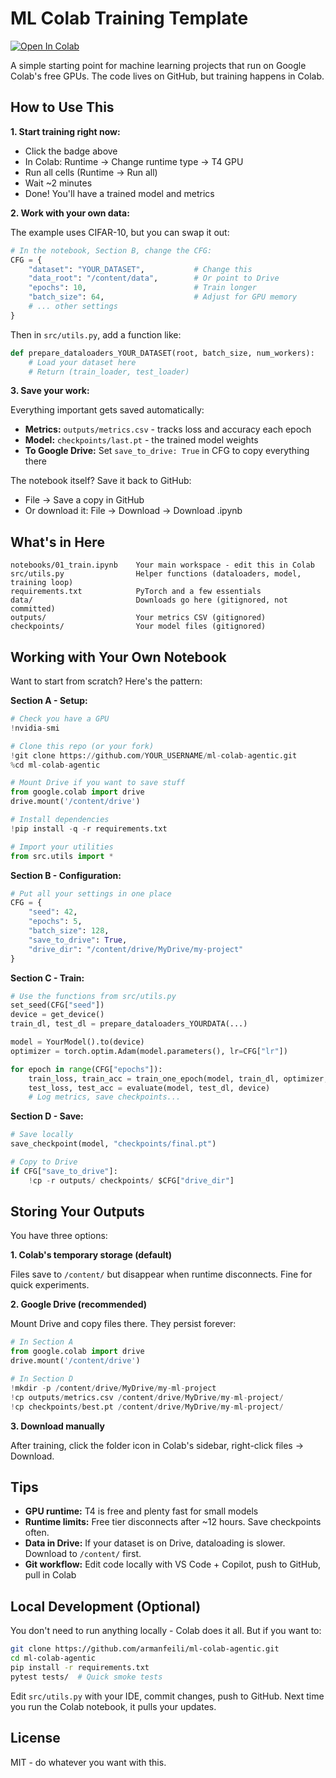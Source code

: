 # ML Colab Training Template

[![Open In Colab](https://colab.research.google.com/assets/colab-badge.svg)](https://colab.research.google.com/github/armanfeili/ml-colab-agentic/blob/main/notebooks/01_train.ipynb)

A simple starting point for machine learning projects that run on Google Colab's free GPUs. The code lives on GitHub, but training happens in Colab.

## How to Use This

**1. Start training right now:**

- Click the badge above
- In Colab: Runtime → Change runtime type → T4 GPU
- Run all cells (Runtime → Run all)
- Wait ~2 minutes
- Done! You'll have a trained model and metrics

**2. Work with your own data:**

The example uses CIFAR-10, but you can swap it out:

```python
# In the notebook, Section B, change the CFG:
CFG = {
    "dataset": "YOUR_DATASET",           # Change this
    "data_root": "/content/data",        # Or point to Drive
    "epochs": 10,                        # Train longer
    "batch_size": 64,                    # Adjust for GPU memory
    # ... other settings
}
```

Then in `src/utils.py`, add a function like:

```python
def prepare_dataloaders_YOUR_DATASET(root, batch_size, num_workers):
    # Load your dataset here
    # Return (train_loader, test_loader)
```

**3. Save your work:**

Everything important gets saved automatically:

- **Metrics:** `outputs/metrics.csv` - tracks loss and accuracy each epoch
- **Model:** `checkpoints/last.pt` - the trained model weights
- **To Google Drive:** Set `save_to_drive: True` in CFG to copy everything there

The notebook itself? Save it back to GitHub:

- File → Save a copy in GitHub
- Or download it: File → Download → Download .ipynb

## What's in Here

```
notebooks/01_train.ipynb    Your main workspace - edit this in Colab
src/utils.py                Helper functions (dataloaders, model, training loop)
requirements.txt            PyTorch and a few essentials
data/                       Downloads go here (gitignored, not committed)
outputs/                    Your metrics CSV (gitignored)
checkpoints/                Your model files (gitignored)
```

## Working with Your Own Notebook

Want to start from scratch? Here's the pattern:

**Section A - Setup:**

```python
# Check you have a GPU
!nvidia-smi

# Clone this repo (or your fork)
!git clone https://github.com/YOUR_USERNAME/ml-colab-agentic.git
%cd ml-colab-agentic

# Mount Drive if you want to save stuff
from google.colab import drive
drive.mount('/content/drive')

# Install dependencies
!pip install -q -r requirements.txt

# Import your utilities
from src.utils import *
```

**Section B - Configuration:**

```python
# Put all your settings in one place
CFG = {
    "seed": 42,
    "epochs": 5,
    "batch_size": 128,
    "save_to_drive": True,
    "drive_dir": "/content/drive/MyDrive/my-project"
}
```

**Section C - Train:**

```python
# Use the functions from src/utils.py
set_seed(CFG["seed"])
device = get_device()
train_dl, test_dl = prepare_dataloaders_YOURDATA(...)

model = YourModel().to(device)
optimizer = torch.optim.Adam(model.parameters(), lr=CFG["lr"])

for epoch in range(CFG["epochs"]):
    train_loss, train_acc = train_one_epoch(model, train_dl, optimizer, device)
    test_loss, test_acc = evaluate(model, test_dl, device)
    # Log metrics, save checkpoints...
```

**Section D - Save:**

```python
# Save locally
save_checkpoint(model, "checkpoints/final.pt")

# Copy to Drive
if CFG["save_to_drive"]:
    !cp -r outputs/ checkpoints/ $CFG["drive_dir"]
```

## Storing Your Outputs

You have three options:

**1. Colab's temporary storage (default)**

Files save to `/content/` but disappear when runtime disconnects. Fine for quick experiments.

**2. Google Drive (recommended)**

Mount Drive and copy files there. They persist forever:

```python
# In Section A
from google.colab import drive
drive.mount('/content/drive')

# In Section D
!mkdir -p /content/drive/MyDrive/my-ml-project
!cp outputs/metrics.csv /content/drive/MyDrive/my-ml-project/
!cp checkpoints/best.pt /content/drive/MyDrive/my-ml-project/
```

**3. Download manually**

After training, click the folder icon in Colab's sidebar, right-click files → Download.

## Tips

- **GPU runtime:** T4 is free and plenty fast for small models
- **Runtime limits:** Free tier disconnects after ~12 hours. Save checkpoints often.
- **Data in Drive:** If your dataset is on Drive, dataloading is slower. Download to `/content/` first.
- **Git workflow:** Edit code locally with VS Code + Copilot, push to GitHub, pull in Colab

## Local Development (Optional)

You don't need to run anything locally - Colab does it all. But if you want to:

```bash
git clone https://github.com/armanfeili/ml-colab-agentic.git
cd ml-colab-agentic
pip install -r requirements.txt
pytest tests/  # Quick smoke tests
```

Edit `src/utils.py` with your IDE, commit changes, push to GitHub. Next time you run the Colab notebook, it pulls your updates.

## License

MIT - do whatever you want with this.
